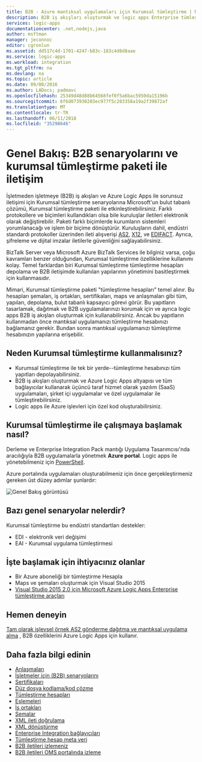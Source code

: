 ```yaml
---
title: B2B - Azure mantıksal uygulamaları için Kurumsal tümleştirme | Microsoft Docs
description: B2B iş akışları oluşturmak ve logic apps Enterprise tümleştirme paketi ile Kurumsal tümleştirme senaryolarına desteği
services: logic-apps
documentationcenter: .net,nodejs,java
author: msftman
manager: jeconnoc
editor: cgronlun
ms.assetid: dd517c4d-1701-4247-b83c-183c4d8d8aae
ms.service: logic-apps
ms.workload: integration
ms.tgt_pltfrm: na
ms.devlang: na
ms.topic: article
ms.date: 09/08/2016
ms.author: LADocs; padmavc
ms.openlocfilehash: 25349d48d88b64568fef0f5a6bac5950da15196b
ms.sourcegitcommit: 6f6d073930203ec977f5c283358a19a2f39872af
ms.translationtype: MT
ms.contentlocale: tr-TR
ms.lasthandoff: 06/11/2018
ms.locfileid: "35298646"
---
```

# <a name="overview-b2b-scenarios-and-communication-with-the-enterprise-integration-pack"></a>Genel Bakış: B2B senaryolarını ve kurumsal tümleştirme paketi ile iletişim

İşletmeden işletmeye (B2B) iş akışları ve Azure Logic Apps ile sorunsuz iletişimi için Kurumsal tümleştirme senaryolarına Microsoft'un bulut tabanlı çözümü, Kurumsal tümleştirme paketi ile etkinleştirebilirsiniz. Farklı protokollere ve biçimleri kullandıkları olsa bile kuruluşlar iletileri elektronik olarak değiştirebilir. Paketi farklı biçimlerde kurumların sistemleri yorumlanacağı ve işlem bir biçime dönüştürür. Kuruluşların dahil, endüstri standardı protokoller üzerinden ileti alışverişi [AS2](../logic-apps/logic-apps-enterprise-integration-as2.md), [X12](logic-apps-enterprise-integration-x12.md), ve [EDIFACT](../logic-apps/logic-apps-enterprise-integration-edifact.md). Ayrıca, şifreleme ve dijital imzalar iletilerle güvenliğini sağlayabilirsiniz.

BizTalk Server veya Microsoft Azure BizTalk Services ile bilginiz varsa, çoğu kavramları benzer olduğundan, Kurumsal tümleştirme özelliklerine kullanımı kolay. Temel farklardan biri Kurumsal tümleştirme tümleştirme hesapları depolama ve B2B iletişimde kullanılan yapılarının yönetimini basitleştirmek için kullanmasıdır. 

Mimari, Kurumsal tümleştirme paketi "tümleştirme hesapları" temel alınır. Bu hesapları şemaları, iş ortakları, sertifikaları, maps ve anlaşmaları gibi tüm, yapıları, depolama, bulut tabanlı kapsayıcı görevi görür. Bu yapıtların tasarlamak, dağıtmak ve B2B uygulamalarınızı korumak için ve ayrıca logic apps B2B iş akışları oluşturmak için kullanabilirsiniz. Ancak bu yapıtların kullanmadan önce mantıksal uygulamanızı tümleştirme hesabınızı bağlamanız gerekir. Bundan sonra mantıksal uygulamanızı tümleştirme hesabınızın yapılarına erişebilir.

## <a name="why-should-you-use-enterprise-integration"></a>Neden Kurumsal tümleştirme kullanmalısınız?

* Kurumsal tümleştirme ile tek bir yerde--tümleştirme hesabınızı tüm yapıtları depolayabilirsiniz.
* B2B iş akışları oluşturmak ve Azure Logic Apps altyapısı ve tüm bağlayıcılar kullanarak üçüncü taraf hizmet olarak yazılım (SaaS) uygulamaları, şirket içi uygulamalar ve özel uygulamalar ile tümleştirebilirsiniz.
* Logic apps ile Azure işlevleri için özel kod oluşturabilirsiniz.

## <a name="how-to-get-started-with-enterprise-integration"></a>Kurumsal tümleştirme ile çalışmaya başlamak nasıl?

Derleme ve Enterprise Integration Pack mantığı Uygulama Tasarımcısı'nda aracılığıyla B2B uygulamalarla yönetmek **Azure portal**. Logic apps ile yönetebilmeniz için [PowerShell](https://msdn.microsoft.com/library/azure/mt652195.aspx "Logic apps PowerShell konularına").

Azure portalında uygulamaları oluşturabilmeniz için önce gerçekleştirmeniz gereken üst düzey adımlar şunlardır:

![Genel Bakış görüntüsü](media/logic-apps-enterprise-integration-overview/overview-0.png)  

## <a name="what-are-some-common-scenarios"></a>Bazı genel senaryolar nelerdir?

Kurumsal tümleştirme bu endüstri standartları destekler:

* EDI - elektronik veri değişimi
* EAI - Kurumsal uygulama tümleştirmesi

## <a name="heres-what-you-need-to-get-started"></a>İşte başlamak için ihtiyacınız olanlar

* Bir Azure aboneliği bir tümleştirme Hesapla
* Maps ve şemaları oluşturmak için Visual Studio 2015
* [Visual Studio 2015 2.0 için Microsoft Azure Logic Apps Enterprise tümleştirme araçları](https://aka.ms/vsmapsandschemas)  

## <a name="try-it-now"></a>Hemen deneyin

[Tam olarak işlevsel örnek AS2 gönderme dağıtma ve mantıksal uygulama alma](https://github.com/Azure/azure-quickstart-templates/tree/master/201-logic-app-as2-send-receive) , B2B özelliklerini Azure Logic Apps için kullanır.

## <a name="learn-more"></a>Daha fazla bilgi edinin
* [Anlaşmaları](../logic-apps/logic-apps-enterprise-integration-agreements.md "Kurumsal tümleştirme anlaşmaları hakkında bilgi edinin")
* [İşletmeler için (B2B) senaryolarını](../logic-apps/logic-apps-enterprise-integration-b2b.md "B2B özelliklerle mantıksal uygulamaları oluşturmayı öğrenin ")  
* [Sertifikaları](logic-apps-enterprise-integration-certificates.md "kuruluş tümleştirme sertifikaları hakkında bilgi edinin")
* [Düz dosya kodlama/kod çözme](logic-apps-enterprise-integration-flatfile.md "kodlamak ve düz dosya içeriğini kod çözme hakkında bilgi edinin")  
* [Tümleştirme hesapları](../logic-apps/logic-apps-enterprise-integration-accounts.md "tümleştirme hesapları hakkında daha fazla bilgi edinin")
* [Eşlemeleri](../logic-apps/logic-apps-enterprise-integration-maps.md "Kurumsal tümleştirme eşlemeleri hakkında bilgi edinin")
* [İş ortakları](logic-apps-enterprise-integration-partners.md "Kurumsal tümleştirme ortakları hakkında bilgi edinin")
* [Şemalar](logic-apps-enterprise-integration-schemas.md "Kurumsal tümleştirme şemaları hakkında bilgi edinin")
* [XML ileti doğrulama](logic-apps-enterprise-integration-xml.md "XML iletileri Logic apps ile doğrulama öğrenin")
* [XML dönüştürme](logic-apps-enterprise-integration-transform.md "Kurumsal tümleştirme eşlemeleri hakkında bilgi edinin")
* [Enterprise Integration bağlayıcıları](../connectors/apis-list.md "enterprise Integration pack bağlayıcıları hakkında bilgi edinin")
* [Tümleştirme hesap meta veri](../logic-apps/logic-apps-enterprise-integration-metadata.md "tümleştirme hesap meta veriler hakkında bilgi edinin")
* [B2B iletileri izlemeniz](logic-apps-monitor-b2b-message.md "B2B iletileri izleme hakkında daha fazla bilgi edinin")
* [B2B iletileri OMS portalında izleme](logic-apps-track-b2b-messages-omsportal.md "B2B iletileri OMS portalında izleme hakkında daha fazla bilgi edinin")

